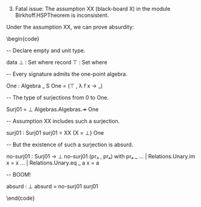 3. Fatal issue: The assumption XX (black-board X) in the module
Birkhoff.HSPTheorem is inconsistent.

Under the assumption XX, we can prove absurdity:

\begin{code}

-- Declare empty and unit type.

data ⊥ : Set where
record ⊤ : Set where

-- Every signature admits the one-point algebra.

One : Algebra _ S
One = (⊤ , λ f x → _)

-- The type of surjections from 0 to One.

Surj01 = ⊥ Algebras.Algebras.↠ One

-- Assumption XX includes such a surjection.

surj01 : Surj01
surj01 = XX {X = ⊥}  One

-- But the existence of such a surjection is absurd.

no-surj01 : Surj01 → ⊥
no-surj01 (pr₃ , pr₄) with pr₄ _
... | Relations.Unary.im x = x
... | Relations.Unary.eq _ a x = a

-- BOOM!

absurd : ⊥
absurd = no-surj01 surj01

\end{code}


